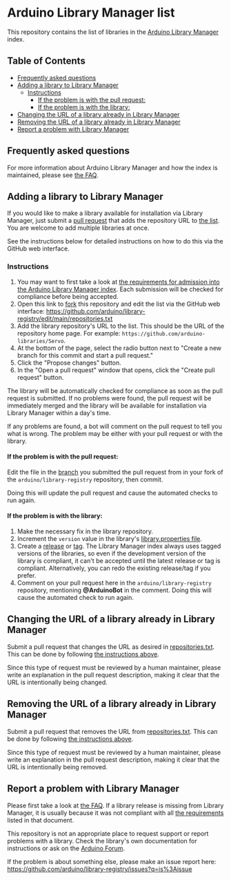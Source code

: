 # Arduino Library Manager list

This repository contains the list of libraries in the
[Arduino Library Manager](https://www.arduino.cc/en/guide/libraries#toc3) index.

## Table of Contents

<!-- toc -->

- [Frequently asked questions](#frequently-asked-questions)
- [Adding a library to Library Manager](#adding-a-library-to-library-manager)
  - [Instructions](#instructions)
    - [If the problem is with the pull request:](#if-the-problem-is-with-the-pull-request)
    - [If the problem is with the library:](#if-the-problem-is-with-the-library)
- [Changing the URL of a library already in Library Manager](#changing-the-url-of-a-library-already-in-library-manager)
- [Removing the URL of a library already in Library Manager](#removing-the-url-of-a-library-already-in-library-manager)
- [Report a problem with Library Manager](#report-a-problem-with-library-manager)

<!-- tocstop -->

## Frequently asked questions

For more information about Arduino Library Manager and how the index is maintained, please see [the FAQ](FAQ.md).

## Adding a library to Library Manager

If you would like to make a library available for installation via Library Manager, just submit a
[pull request](https://docs.github.com/en/github/collaborating-with-issues-and-pull-requests/about-pull-requests) that
adds the repository URL to [the list](repositories.txt). You are welcome to add multiple libraries at once.

See the instructions below for detailed instructions on how to do this via the GitHub web interface.

### Instructions

1. You may want to first take a look at
   [the requirements for admission into the Arduino Library Manager index](FAQ.md#submission-requirements). Each submission will be checked for
   compliance before being accepted.
1. Open this link to [fork](https://guides.github.com/activities/forking/) this repository and edit the list via the
   GitHub web interface: https://github.com/arduino/library-registry/edit/main/repositories.txt
1. Add the library repository's URL to the list. This should be the URL of the repository home page. For example:
   `https://github.com/arduino-libraries/Servo`.
1. At the bottom of the page, select the radio button next to "Create a new branch for this commit and start a pull
   request."
1. Click the "Propose changes" button.
1. In the "Open a pull request" window that opens, click the "Create pull request" button.

The library will be automatically checked for compliance as soon as the pull request is submitted. If no problems were
found, the pull request will be immediately merged and the library will be available for installation via Library
Manager within a day's time.

If any problems are found, a bot will comment on the pull request to tell you what is wrong. The problem may be either
with your pull request or with the library.

#### If the problem is with the pull request:

Edit the file in the
[branch](https://docs.github.com/en/github/collaborating-with-issues-and-pull-requests/about-branches) you submitted the
pull request from in your fork of the `arduino/library-registry` repository, then commit.

Doing this will update the pull request and cause the automated checks to run again.

#### If the problem is with the library:

1. Make the necessary fix in the library repository.
1. Increment the `version` value in the library's
   [library.properties file](https://arduino.github.io/arduino-cli/latest/library-specification/#library-metadata).
1. Create a [release](https://docs.github.com/en/github/administering-a-repository/managing-releases-in-a-repository) or
   [tag](https://git-scm.com/docs/git-tag). The Library Manager index always uses tagged versions of the libraries, so
   even if the development version of the library is compliant, it can't be accepted until the latest release or tag is
   compliant. Alternatively, you can redo the existing release/tag if you prefer.
1. Comment on your pull request here in the `arduino/library-registry` repository, mentioning **@ArduinoBot** in the
   comment. Doing this will cause the automated check to run again.

## Changing the URL of a library already in Library Manager

Submit a pull request that changes the URL as desired in [repositories.txt](repositories.txt). This can be done by
following [the instructions above](#instructions).

Since this type of request must be reviewed by a human maintainer, please write an explanation in the pull request
description, making it clear that the URL is intentionally being changed.

## Removing the URL of a library already in Library Manager

Submit a pull request that removes the URL from [repositories.txt](repositories.txt). This can be done by following
[the instructions above](#instructions).

Since this type of request must be reviewed by a human maintainer, please write an explanation in the pull request
description, making it clear that the URL is intentionally being removed.

## Report a problem with Library Manager

Please first take a look at [the FAQ](FAQ.md). If a library release is missing from Library Manager, it is usually
because it was not compliant with all [the requirements](FAQ.md#update-requirements) listed in that document.

This repository is not an appropriate place to request support or report problems with a library. Check the library's
own documentation for instructions or ask on the [Arduino Forum](https://forum.arduino.cc/).

If the problem is about something else, please make an issue report here:
https://github.com/arduino/library-registry/issues?q=is%3Aissue
